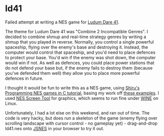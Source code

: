 # ld41

Failed attempt at writing a NES game for [Ludum Dare 41](https://ldjam.com/events/ludum-dare/41).

The theme for Ludum Dare 41 was "Combine 2 Incompatible Genres".  I decided to combine shmup and real-time strategy genres by writing a shmup that you played in reverse.  Normally, you control a single powerful spaceship, flying over the enemy's base and destroying it.  Instead, the computer would control that spaceship, and you'd need to place defences to protect your base.  You'd win if the enemy was shot down, the computer would win if not.  As well as defences, you could place power stations that do not defend your base but, if the enemy fails to destroy them (because you've defended them well) they allow you to place more powerful defences in future.

I thought it would be fun to write this as a NES game, using [Shiru's Programming NES games in C tutorial](http://shiru.untergrund.net/articles/programming_nes_games_in_c.htm), basing my work off [these examples](https://github.com/RichardJohnn/cc65-nes-examples).  I used [NES Screen Tool](http://forums.nesdev.com/viewtopic.php?t=7237) for graphics, which seems to run fine under [WINE](https://www.winehq.org/) on Linux.

Unfortunately, I had a lot else on this weekend, and ran out of time.  The code is very hacky, but does run a skeleton of the game (enemy flying over scrolling landscape with cursor control - no gameplay yet) - drag-and-drop ld41.nes onto [JSNES](https://jsnes.org/) in your browser to try it out.
